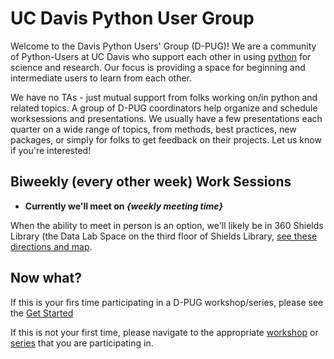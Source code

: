 # UC Davis Python User Group

Welcome to the Davis Python Users' Group (D-PUG)!  We are a community of Python-Users at UC Davis who support each other in using [python](https://www.python.org/) for science and research. Our focus is providing a space for beginning and intermediate users to learn from each other.

We have no TAs - just mutual support from folks working on/in python and related topics. A group of D-PUG coordinators help organize and schedule worksessions and presentations. We usually have a few presentations each quarter on a wide range of topics, from methods, best practices, new packages, or simply for folks to get feedback on their projects. Let us know if you're interested!

## Biweekly (every other week) Work Sessions

 - **Currently we'll meet on *{weekly meeting time}***
 
 When the ability to meet in person is an option, we'll likely be in 360 Shields Library (the Data Lab Space on the third floor of Shields Library, [see these directions and map](https://datalab.ucdavis.edu/directions/). 


## Now what?
If this is your firs time participating in a D-PUG workshop/series, please see the
[Get Started](get_started/index.md)

If this is not your first time, please navigate to the appropriate [workshop](workshops/index.md)
or [series](series/index.md) that you are participating in. 

